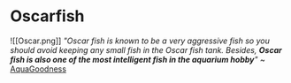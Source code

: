 # Oscarfish
![[Oscar.png]]
*"Oscar fish is known to be a very aggressive fish so you should avoid keeping any small fish in the Oscar fish tank. Besides, **Oscar fish is also one of the most intelligent fish in the aquarium hobby**"* ~ [AquaGoodness](https://aquagoodness.com/oscar-fish-behavior-and-intelligence/)